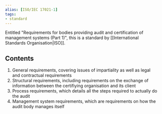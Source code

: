 ```yaml
---
alias: [ISO/IEC 17021-1]
tags:
- standard
---
```

Entitled "Requirements for bodies providing audit and certification of management systems (Part 1)", this is a standard by [[International Standards Organisation|ISO]].

## Contents
1. General requirements, covering issues of impartiality as well as legal and contractual requirements
2. Structural requirements, including requirements on the exchange of information between the certifiying organisation and its client
3. Process requirements, which details all the steps required to actually do the audit
4. Management system requirements, which are requirements on how the audit body manages itself